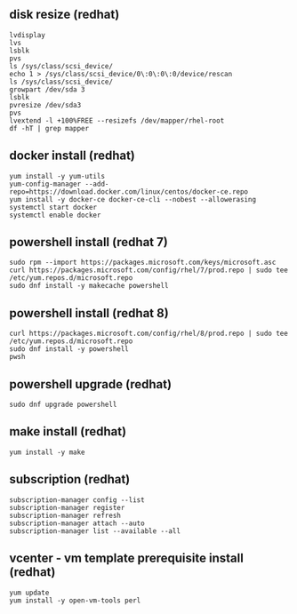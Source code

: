 ## disk resize (redhat)
```no-highlight
lvdisplay
lvs
lsblk 
pvs
ls /sys/class/scsi_device/
echo 1 > /sys/class/scsi_device/0\:0\:0\:0/device/rescan
ls /sys/class/scsi_device/
growpart /dev/sda 3
lsblk 
pvresize /dev/sda3
pvs
lvextend -l +100%FREE --resizefs /dev/mapper/rhel-root
df -hT | grep mapper
```

## docker install (redhat)
```no-highlight
yum install -y yum-utils
yum-config-manager --add-repo=https://download.docker.com/linux/centos/docker-ce.repo
yum install -y docker-ce docker-ce-cli --nobest --allowerasing
systemctl start docker
systemctl enable docker
```

## powershell install (redhat 7)
```no-highlight
sudo rpm --import https://packages.microsoft.com/keys/microsoft.asc
curl https://packages.microsoft.com/config/rhel/7/prod.repo | sudo tee /etc/yum.repos.d/microsoft.repo
sudo dnf install -y makecache powershell
```

## powershell install (redhat 8)
```no-highlight
curl https://packages.microsoft.com/config/rhel/8/prod.repo | sudo tee /etc/yum.repos.d/microsoft.repo
sudo dnf install -y powershell
pwsh
```

## powershell upgrade (redhat)
```no-highlight
sudo dnf upgrade powershell
```

## make install (redhat)
```no-highlight
yum install -y make
```

## subscription (redhat)
```no-highlight
subscription-manager config --list
subscription-manager register
subscription-manager refresh
subscription-manager attach --auto
subscription-manager list --available --all
```

## vcenter - vm template prerequisite install (redhat)
```no-highlight
yum update
yum install -y open-vm-tools perl
```
